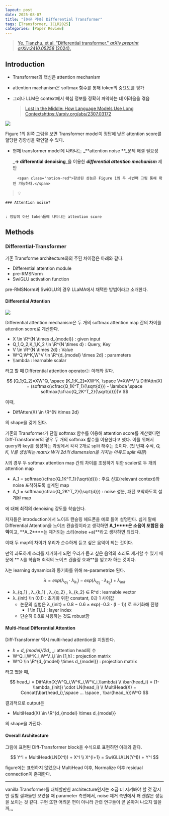 ```yaml
---
layout: post
date: 2025-08-07
title: "[논문 리뷰] Differential Transformer"
tags: [Transformer, ICLR2025]
categories: [Paper Review]
---
```


> [Ye, Tianzhu, et al. "Differential transformer." ](https://arxiv.org/abs/2410.05258)[_arXiv preprint arXiv:2410.05258_](https://arxiv.org/abs/2410.05258)[ (2024).](https://arxiv.org/abs/2410.05258)



## Introduction

- Transformer의 핵심은 attention mechanism
- attention machanism은 softmax 함수를 통해 token의 중요도를 평가
- 그러나 LLM은 context에서 핵심 정보를 정확히 파악하는 데 어려움을 겪음

	> [Lost in the Middle: How Language Models Use Long Contextshttps://arxiv.org/abs/2307.03172](https://arxiv.org/abs/2307.03172)


![](https://prod-files-secure.s3.us-west-2.amazonaws.com/542b861c-36a8-4051-84e5-8804b6728dba/9083ea56-691a-4752-ae26-47f403431ac8/image.png?X-Amz-Algorithm=AWS4-HMAC-SHA256&X-Amz-Content-Sha256=UNSIGNED-PAYLOAD&X-Amz-Credential=ASIAZI2LB466QZM73XUF%2F20250927%2Fus-west-2%2Fs3%2Faws4_request&X-Amz-Date=20250927T170059Z&X-Amz-Expires=3600&X-Amz-Security-Token=IQoJb3JpZ2luX2VjECEaCXVzLXdlc3QtMiJHMEUCIQCWQDOYVZ605fDEIsa2ICGTNM0qQl4URI07XnGHBlvESgIgaayzvatTlIXbPc%2BC%2Fu%2FcDR%2FoL%2F7FYOAv3m0AbkIxvb4qiAQIqv%2F%2F%2F%2F%2F%2F%2F%2F%2F%2FARAAGgw2Mzc0MjMxODM4MDUiDIYSd2N7wKhjGhhklSrcA77KYRAdq%2B7mC6BVdVMz1C%2BiwTs0J4fp5BdZVPWt3CnP4aa0nJJ0Qr04tD6gQonpPX00IvCrtDDYnyW5YNDiL0M%2FI4FWIFk4SYByZPeDWk6wCenYUL6GboA7dt3THRmze%2Bm%2FNVjo43Iew92DMQRuCfQMxhsn7VuYiuc7HbYBIgjyxKS7mS3r3%2B%2FZeuxlrkaJ53BxHDw%2FTsbWCsApqZH5IW9MAIyN78e6%2BMmHpo7dpqppVlPKtuMQzBrwhWQHyODFDK5ijjdAv%2FyAEAf%2BKxHgzzj1Lv%2BZvJ0N5F6%2BRaLr%2BzT1SdjuHtbUSEnMRlY9%2FLcpmOCSeGIGoTiz1ZIcp9j5KWmbx745sD0RmsLvz3ImnkS2%2BhsJ1eJjLPOqnQI7e7mdGMU%2ByJlZFDVTHNzbqxHwQCV2QDbTgTngac5Y2cFjE2uOK%2Bo8oCZm1ueXjprGoxnirBu6NYeTPKG6606fPY%2F3G0ixGW6J4MJEaZto5iDli7P9%2FvJ6YEKMikRw%2FhSWX6ifK6gxeCv9urLXhZVc91t9M1RdMVe7oVFuzBa777p1CK2wwHz%2BvWXtFYaiUPampE5N%2FvJG4zocWbPItV40in4XCUNMM84MYQb1pAt2a%2FeufAoKNDkRQnE20EJUwrU3MK%2Bn4MYGOqUBV4mSzSI%2BI%2B4mYANhoaQmgiza8%2F%2Fs%2Fo%2FE%2BD0fcJQNwBMaPO2pmQ2q4NhMzUqJNEZr%2BQxFTkvrNGnyE0q%2BU6Ed0nDgWCvEuvfoHFESdGZgZEbQXC0J50o5yv2TwGTL%2FEM2xBoaieTyJT6zN%2BwnyjLWCB4iwnZxMnBwABevxGBuZWXKcmgeJNU2cJ0qE%2B%2BqcJlB2rWmqW3XEMfBrccBkM4YI%2FXqXMRw&X-Amz-Signature=78c03edc57c7904a0e1fccfbe29aa9adbb3736c993f2ee2392b713bc7e7b493b&X-Amz-SignedHeaders=host&x-amz-checksum-mode=ENABLED&x-id=GetObject)


Figure 1의 왼쪽 그림을 보면 Transformer model이 정답에 낮은 attention score를 할당한 경향성을 확인할 수 있다.

- 현재 transformer model에 나타나는 _**attention noise **_문제 해결 필요성

	_**→ differential denoising**_을 이용한 _**differential attention mechanism**_ 제안


		<span class="notion-red">향상된 성능은 Figure 1의 두 세번째 그림 통해 확인 가능하다.</span>


> 💡 


	### Attention noise?


	: 정답이 아닌 token들에 나타나는 attention score



## Methods



### Differential-Transformer


기존 Transforme architecture와의 주된 차이점은 아래와 같다.

- Differential attention module
- pre-RMSNorm
- SwiGLU activation function

pre-RMSNorm과 SwiGLU의 경우 LLaMA에서 채택한 방법이라고 소개한다.



#### Differential Attention


![](https://prod-files-secure.s3.us-west-2.amazonaws.com/542b861c-36a8-4051-84e5-8804b6728dba/116d70b2-1963-4810-9167-f4c7d8a06e8f/image.png?X-Amz-Algorithm=AWS4-HMAC-SHA256&X-Amz-Content-Sha256=UNSIGNED-PAYLOAD&X-Amz-Credential=ASIAZI2LB466QZM73XUF%2F20250927%2Fus-west-2%2Fs3%2Faws4_request&X-Amz-Date=20250927T170059Z&X-Amz-Expires=3600&X-Amz-Security-Token=IQoJb3JpZ2luX2VjECEaCXVzLXdlc3QtMiJHMEUCIQCWQDOYVZ605fDEIsa2ICGTNM0qQl4URI07XnGHBlvESgIgaayzvatTlIXbPc%2BC%2Fu%2FcDR%2FoL%2F7FYOAv3m0AbkIxvb4qiAQIqv%2F%2F%2F%2F%2F%2F%2F%2F%2F%2FARAAGgw2Mzc0MjMxODM4MDUiDIYSd2N7wKhjGhhklSrcA77KYRAdq%2B7mC6BVdVMz1C%2BiwTs0J4fp5BdZVPWt3CnP4aa0nJJ0Qr04tD6gQonpPX00IvCrtDDYnyW5YNDiL0M%2FI4FWIFk4SYByZPeDWk6wCenYUL6GboA7dt3THRmze%2Bm%2FNVjo43Iew92DMQRuCfQMxhsn7VuYiuc7HbYBIgjyxKS7mS3r3%2B%2FZeuxlrkaJ53BxHDw%2FTsbWCsApqZH5IW9MAIyN78e6%2BMmHpo7dpqppVlPKtuMQzBrwhWQHyODFDK5ijjdAv%2FyAEAf%2BKxHgzzj1Lv%2BZvJ0N5F6%2BRaLr%2BzT1SdjuHtbUSEnMRlY9%2FLcpmOCSeGIGoTiz1ZIcp9j5KWmbx745sD0RmsLvz3ImnkS2%2BhsJ1eJjLPOqnQI7e7mdGMU%2ByJlZFDVTHNzbqxHwQCV2QDbTgTngac5Y2cFjE2uOK%2Bo8oCZm1ueXjprGoxnirBu6NYeTPKG6606fPY%2F3G0ixGW6J4MJEaZto5iDli7P9%2FvJ6YEKMikRw%2FhSWX6ifK6gxeCv9urLXhZVc91t9M1RdMVe7oVFuzBa777p1CK2wwHz%2BvWXtFYaiUPampE5N%2FvJG4zocWbPItV40in4XCUNMM84MYQb1pAt2a%2FeufAoKNDkRQnE20EJUwrU3MK%2Bn4MYGOqUBV4mSzSI%2BI%2B4mYANhoaQmgiza8%2F%2Fs%2Fo%2FE%2BD0fcJQNwBMaPO2pmQ2q4NhMzUqJNEZr%2BQxFTkvrNGnyE0q%2BU6Ed0nDgWCvEuvfoHFESdGZgZEbQXC0J50o5yv2TwGTL%2FEM2xBoaieTyJT6zN%2BwnyjLWCB4iwnZxMnBwABevxGBuZWXKcmgeJNU2cJ0qE%2B%2BqcJlB2rWmqW3XEMfBrccBkM4YI%2FXqXMRw&X-Amz-Signature=5bea1c20d8844e2fa42dc2a592c95cd5ceea793e288f50216c101034e8f73587&X-Amz-SignedHeaders=host&x-amz-checksum-mode=ENABLED&x-id=GetObject)


Differential attention mechanism은 두 개의 softmax attention map 간의 차이를 attention score로 계산한다.

- X \in \R^{N \times d\_{model}} : given input
- Q\_1,Q\_2,K\_1,K\_2 \in \R^{N \times d} : Query, Key
- V \in \R^{N \times 2d} : Value
- W^Q,W^K,W^V \in \R^{d\_{model} \times 2d} : parameters
- \lambda : learnable scalar

라고 할 때 Differential attention operator는 아래와 같다.


$$
[Q_1;Q_2]=XW^Q, \space [K_1;K_2]=XW^K, \space V=XW^V \\
DiffAttn(X) = (softmax(\cfrac{Q_1K^T_1}{\sqrt{d}}) - \lambda \space softmax(\cfrac{Q_2K^T_2}{\sqrt{d}}))V
$$


이때,

- DiffAtten(X) \in \R^{N \times 2d}

의 shape을 갖게 된다.


기존의 Transformer가 단일 softmax 함수를 이용해 attention score를 계산했다면 Diff-Transformer의 경우 두 개의 softmax 함수를 이용한다고 했다. 이를 위해서 query와 key를 생성하는 과정에서 각각 2개로 split 해주는 것이다. <span class="notion-red">(첫 번째 수식, </span><span class="notion-red">_Q, K, V를 생성하는 matrix W가 2d의 dismension을 가지는 이유도 split 때문_</span><span class="notion-red">)</span>


 λ의 경우 두 softmax attention map 간의 차이를 조정하기 위한 scaler로 두 개의 attention map

- A\_1 = softmax(\cfrac{Q\_1K^T\_1}{\sqrt{d}}) : 주요 신호(relevant context)와 noise 포착하도록 설계된 map
- A\_1 = softmax(\cfrac{Q\_2K^T\_2}{\sqrt{d}}) : noise 성분, 패턴 포착하도록 설계된 map 

에 대해 최적의 denoising 강도를 학습한다.


저자들은 introduction에서 노이즈 캔슬링 헤드폰을 예로 들어 설명한다. 쉽게 말해 Differential Attention을 노이즈 캔슬링이라고 생각하면 **A\_1****은 소음이 포함된 음악**이고, **A\_2****는 제거되는 소리(noise +a)**라고 생각하면 되겠다. 


이때 두 map의 차이가 우리가 순수하게 듣고 싶은 음악이 되는 것이다. 


만약 과도하게 소리를 제거하게 되면 우리가 듣고 싶은 음악의 소리도 제거할 수 있기 때문에 ** λ를 학습해 최적의 노이즈 캔슬링 효과**를 얻고자 하는 것이다.


λ는 learning dynamics와 동기화를 위해 re-parametrize 된다.


$$
\lambda = exp(\lambda_{q_1} \cdot \lambda_{k_1}) - exp(\lambda_{q_2} \cdot \lambda_{k_2}) + \lambda_{init}
$$

- λ\_{q\_1} , λ\_{k\_1} , λ\_{q\_2} , λ\_{k\_2} ∈ R^d : learnable vector
- λ\_{init} \in (0,1) : 초기화 위한 constant, 0과 1 사이값
	- 논문의 실험은 λ\_{init} = 0.8 − 0.6 × exp(−0.3 · (l − 1)) 로 초기화해 진행
		- l \in [1,L] : layer index
	- 단순히 0.8로 사용하는 것도 robust함


#### **Multi-Head Differential Attention**


Diff-Transformer 역시 multi-head attention을 지원한다.

- _h = d\_{model}/2d__ _: attention head의 수
- W^Q\_i,W^K\_i,W^V\_i,i \in [1,h] : projection matrix
- W^O \in \R^{d\_{model} \times d\_{model}} : projection matrix

라고 했을 때,


$$
head_i = DiffAttn(X;W^Q_i,W^K_i,W^V_i,\lambda) \\
\bar{head_i} = (1-\lambda_{init}) \cdot LN(head_i) \\
MultiHead(X) = Concat(\bar{head_i},\space ... \space , \bar{head_h})W^O
$$


결과적으로 output은

- MultiHead(X) \in \R^{d\_{model} \times d\_{model}}

의 shape을 가진다.



#### Overall Architecture


그림에 표현된 Diff-Transformer block을 수식으로 표현하면 아래와 같다.


$$
Y^l = MultiHead(LN(X^l)) + X^l \\
X^{l+1} = SwiGLU(LN(Y^l)) + Y^l
$$


figure에는 표현하지 않았으나 MultiHead 이후, Normalize 이후 residual connection이 존재한다.


---


vanilla Transformer를 대체할만한 architecture인지는 조금 더 지켜봐야 할 것 같지만 실험 결과들만 보았을 때 parameter 측면에서, noise 제거 측면에서 꽤 괜찮은 성능을 보이는 것 같다. 구현 또한 어려운 편이 아니라 관련 연구들이 곧 쏟아져 나오지 않을까,,,

